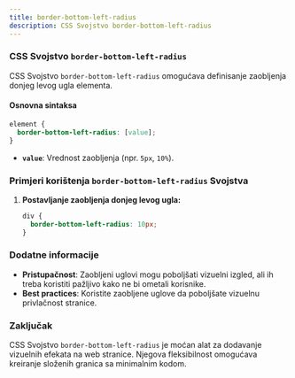 ```yaml
---
title: border-bottom-left-radius
description: CSS Svojstvo border-bottom-left-radius
---
```


### CSS Svojstvo `border-bottom-left-radius`

CSS Svojstvo `border-bottom-left-radius` omogućava definisanje zaobljenja donjeg levog ugla elementa.

#### Osnovna sintaksa

```css
element {
  border-bottom-left-radius: [value];
}
```

- **`value`**: Vrednost zaobljenja (npr. `5px`, `10%`).

### Primjeri korištenja `border-bottom-left-radius` Svojstva

1. **Postavljanje zaobljenja donjeg levog ugla:**

   ```css
   div {
     border-bottom-left-radius: 10px;
   }
   ```

### Dodatne informacije

- **Pristupačnost**: Zaobljeni uglovi mogu poboljšati vizuelni izgled, ali ih treba koristiti pažljivo kako ne bi ometali korisnike.
- **Best practices**: Koristite zaobljene uglove da poboljšate vizuelnu privlačnost stranice.

### Zaključak

CSS Svojstvo `border-bottom-left-radius` je moćan alat za dodavanje vizuelnih efekata na web stranice. Njegova fleksibilnost omogućava kreiranje složenih granica sa minimalnim kodom.
